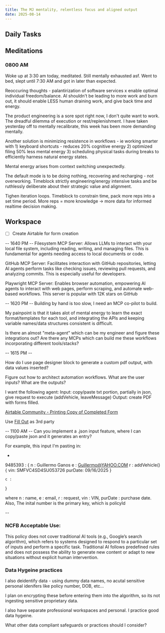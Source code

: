 ```yaml
---
title: The MJ mentality, relentless focus and aligned output
date: 2025-08-14
---
```


## Daily Tasks

## Meditations

### 0800 AM
Woke up at 3:30 am today, meditated. Still mentally exhausted asf. Went to bed, slept until 7:30 AM and got in later than expected. 

Reoccuring thoughts - palantirization of software services x enable optimal individual freedom/balance. AI shouldn't be leading to more work and burn out, it should enable LESS human draining work, and give back time and energy. 

The product engineering is a sore spot right now, I don't quite want to work. The dreadful dilemma of execution or rest/replenishment. I have taken yesterday off to mentally recalibrate, this week has been more demanding mentally. 

Another solution is minimizing resistence in workflows - ie working smarter with 1) keyboard shortcuts - reduces 20% cognitive energy 2) optimized filing 50% less mental energy 3) scheduling physical tasks during breaks to efficiently harness natural energy states. 

Mental energy arises from context switching unexpectedly.  

The default mode is to be doing nothing, recovering and recharging - not overworking. Timeblock strictly engineering/energy intensive tasks and be ruthlessly deliberate about their strategic value and alignment. 

Tighen iteration loops. Timeblock to constrain time, pack more reps into a set time period. More reps = more knowledge -> more data for informed realtime decision making.

## Workspace

- [ ] Create Airtable for form creation

>>>>>>>>>>>>>>>

-- 1640 PM --
Filesystem MCP Server: Allows LLMs to interact with your local file system, including reading, writing, and managing files. This is fundamental for agents needing access to local documents or code.

GitHub MCP Server: Facilitates interaction with GitHub repositories, letting AI agents perform tasks like checking issues, reviewing pull requests, and analyzing commits. This is especially useful for developers.

Playwright MCP Server: Enables browser automation, empowering AI agents to interact with web pages, perform scraping, and automate web-based workflows. This server is popular with 12K stars on GitHub

-- 1620 PM --
Building by hand is too slow, I need an MCP co-pilot to build. 

My painpoint is that it takes alot of mental energy to learn the exact format/templates for each tool, and integrating the APIs and keeping variable names/data structures consistent is difficult. 

Is there an almost "meta-agent" which can be my engineer and figure these integrations out? Are there any MCPs which can build me these workflows incorporating different tools/stacks?


-- 1615 PM --

How do I use page designer block to generate a custom pdf output, with data values inserted?

Figure out how to architect automation workflows. What are the user inputs? What are the outputs?

I want the following agent:
Input: copy/paste txt portion, partially in json, give request to execute (addVehicle, leaveMessage)
Output: create PDF with forms filled.  

[Airtable Community - Printing Copy of Completed Form](https://community.airtable.com/other-questions-13/print-copy-of-completed-form-45453)

Use [Fill Out](https://www.fillout.com/?ref=Filloutaf) as 3rd party 

-- 1100 AM --
Can you implement a .json input feature, where I can copy/paste json and it generates an entry?

For example, this input I'm pasting in:

*
9485393 : {
	n : Guillermo Ganos
	e : Guillermo@YAHOO.COM	
	r : addVehicle() {
		vin: SMFVC4SD4SU053726
		purDate: 09/16/2025
	} 

	c : 
}

where n : name, e : email, r : request, vin : VIN, purDate : purchase date. Also, The inital number is the primary key, which is policyId

--
### NCFB Acceptable Use: 
This policy does not cover traditional AI tools (e.g., Google’s search algorithm),
which refers to systems designed to respond to a particular set of inputs and perform a specific task.
Traditional AI follows predefined rules and does not possess the ability to generate new content or adapt
to new situations without explicit human intervention.

### Data Hygeine practices
I also deidentify data - using dummy data names, no acutal sensitive personal idenifers like policy number, DOB, etc...

I plan on encrypting these before entering them into the algorithm, so its not ingesting sensitive proprietary data. 

I also have separate professional workspaces and personal. I practice good data hygeine. 

What other data compliant safeguards or practices should I consider?

